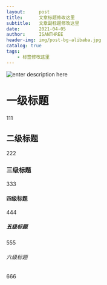 ```yaml
---
layout:     post
title:      文章标题修改这里
subtitle:   文章副标题修改这里
date:       2021-04-05
author:     ISANTHREE
header-img: img/post-bg-alibaba.jpg
catalog: true
tags:
    - 标签修改这里
---
```


![enter description here](https://gitee.com/isanth/my_pic_bed/raw/master/xiaoshujiang/1617632306755.png)

# 一级标题
111
## 二级标题
222
### 三级标题
333
#### 四级标题
444
##### 五级标题
555
###### 六级标题
666